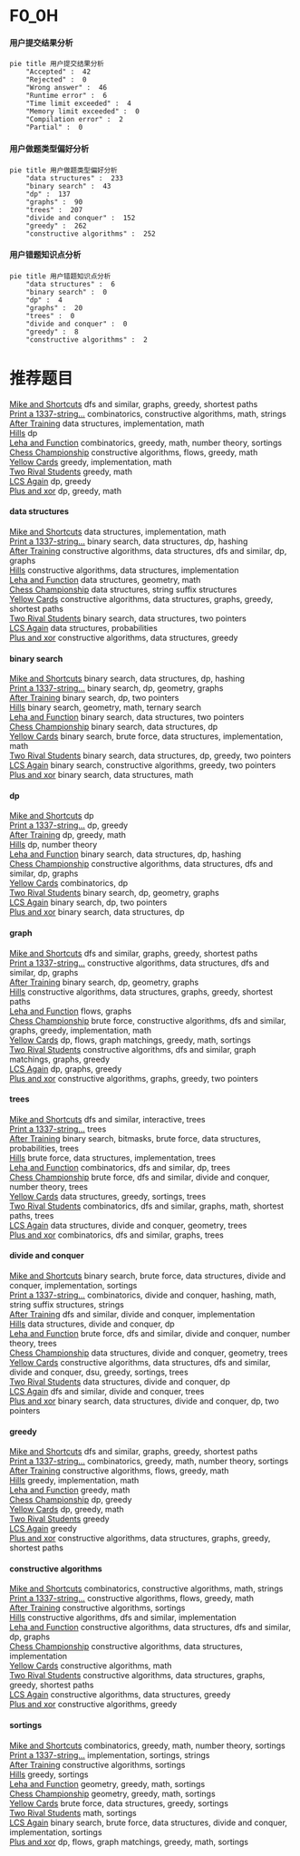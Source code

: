 # F0_0H
<!-- tabs:start -->
#### **用户提交结果分析**

```mermaid
pie title 用户提交结果分析
    "Accepted" :  42
    "Rejected" :  0
    "Wrong answer" :  46
    "Runtime error" :  6
    "Time limit exceeded" :  4
    "Memory limit exceeded" :  0
    "Compilation error" :  2
    "Partial" :  0
```
#### **用户做题类型偏好分析**

```mermaid
pie title 用户做题类型偏好分析
    "data structures" :  233
    "binary search" :  43
    "dp" :  137
    "graphs" :  90
    "trees" :  207
    "divide and conquer" :  152
    "greedy" :  262
    "constructive algorithms" :  252
```
#### **用户错题知识点分析**

```mermaid
pie title 用户错题知识点分析
    "data structures" :  6
    "binary search" :  0
    "dp" :  4
    "graphs" :  20
    "trees" :  0
    "divide and conquer" :  0
    "greedy" :  8
    "constructive algorithms" :  2
```
<!-- tabs:end -->
# 推荐题目
[Mike and Shortcuts](http://codeforces.com/problemset/problem/689/B)		dfs and similar,
                        graphs,
                        greedy,
                        shortest paths		  
[Print a 1337-string...](http://codeforces.com/problemset/problem/1202/D)		combinatorics,
                        constructive algorithms,
                        math,
                        strings		  
[After Training](http://codeforces.com/problemset/problem/195/B)		data structures,
                        implementation,
                        math		  
[Hills](http://codeforces.com/problemset/problem/1012/C)		dp		  
[Leha and Function](http://codeforces.com/problemset/problem/840/A)		combinatorics,
                        greedy,
                        math,
                        number theory,
                        sortings		  
[Chess Championship](http://codeforces.com/problemset/problem/736/E)		constructive algorithms,
                        flows,
                        greedy,
                        math		  
[Yellow Cards](http://codeforces.com/problemset/problem/1215/A)		greedy,
                        implementation,
                        math		  
[Two Rival Students](http://codeforces.com/problemset/problem/1257/A)		greedy,
                        math		  
[LCS Again](http://codeforces.com/problemset/problem/578/D)		dp,
                        greedy		  
[Plus and xor](http://codeforces.com/problemset/problem/76/D)		dp,
                        greedy,
                        math		  
<!-- tabs:start -->
#### **data structures**
[Mike and Shortcuts](http://codeforces.com/problemset/problem/195/B)		data structures,
                        implementation,
                        math		  
[Print a 1337-string...](http://codeforces.com/problemset/problem/650/D)		binary search,
                        data structures,
                        dp,
                        hashing		  
[After Training](http://codeforces.com/problemset/problem/840/B)		constructive algorithms,
                        data structures,
                        dfs and similar,
                        dp,
                        graphs		  
[Hills](http://codeforces.com/problemset/problem/570/C)		constructive algorithms,
                        data structures,
                        implementation		  
[Leha and Function](http://codeforces.com/problemset/problem/650/A)		data structures,
                        geometry,
                        math		  
[Chess Championship](http://codeforces.com/problemset/problem/741/E)		data structures,
                        string suffix structures		  
[Yellow Cards](http://codeforces.com/problemset/problem/525/D)		constructive algorithms,
                        data structures,
                        graphs,
                        greedy,
                        shortest paths		  
[Two Rival Students](http://codeforces.com/problemset/problem/1041/D)		binary search,
                        data structures,
                        two pointers		  
[LCS Again](http://codeforces.com/problemset/problem/840/D)		data structures,
                        probabilities		  
[Plus and xor](http://codeforces.com/problemset/problem/1506/D)		constructive algorithms,
                        data structures,
                        greedy		  
#### **binary search**
[Mike and Shortcuts](http://codeforces.com/problemset/problem/650/D)		binary search,
                        data structures,
                        dp,
                        hashing		  
[Print a 1337-string...](http://codeforces.com/problemset/problem/1366/F)		binary search,
                        dp,
                        geometry,
                        graphs		  
[After Training](http://codeforces.com/problemset/problem/180/E)		binary search,
                        dp,
                        two pointers		  
[Hills](http://codeforces.com/problemset/problem/1354/C1)		binary search,
                        geometry,
                        math,
                        ternary search		  
[Leha and Function](http://codeforces.com/problemset/problem/1041/D)		binary search,
                        data structures,
                        two pointers		  
[Chess Championship](http://codeforces.com/problemset/problem/1476/F)		binary search,
                        data structures,
                        dp		  
[Yellow Cards](http://codeforces.com/problemset/problem/776/C)		binary search,
                        brute force,
                        data structures,
                        implementation,
                        math		  
[Two Rival Students](http://codeforces.com/problemset/problem/1492/C)		binary search,
                        data structures,
                        dp,
                        greedy,
                        two pointers		  
[LCS Again](http://codeforces.com/problemset/problem/1463/D)		binary search,
                        constructive algorithms,
                        greedy,
                        two pointers		  
[Plus and xor](http://codeforces.com/problemset/problem/1490/G)		binary search,
                        data structures,
                        math		  
#### **dp**
[Mike and Shortcuts](http://codeforces.com/problemset/problem/1012/C)		dp		  
[Print a 1337-string...](http://codeforces.com/problemset/problem/578/D)		dp,
                        greedy		  
[After Training](http://codeforces.com/problemset/problem/76/D)		dp,
                        greedy,
                        math		  
[Hills](http://codeforces.com/problemset/problem/703/E)		dp,
                        number theory		  
[Leha and Function](http://codeforces.com/problemset/problem/650/D)		binary search,
                        data structures,
                        dp,
                        hashing		  
[Chess Championship](http://codeforces.com/problemset/problem/840/B)		constructive algorithms,
                        data structures,
                        dfs and similar,
                        dp,
                        graphs		  
[Yellow Cards](http://codeforces.com/problemset/problem/840/C)		combinatorics,
                        dp		  
[Two Rival Students](http://codeforces.com/problemset/problem/1366/F)		binary search,
                        dp,
                        geometry,
                        graphs		  
[LCS Again](http://codeforces.com/problemset/problem/180/E)		binary search,
                        dp,
                        two pointers		  
[Plus and xor](http://codeforces.com/problemset/problem/1476/F)		binary search,
                        data structures,
                        dp		  
#### **graph**
[Mike and Shortcuts](http://codeforces.com/problemset/problem/689/B)		dfs and similar,
                        graphs,
                        greedy,
                        shortest paths		  
[Print a 1337-string...](http://codeforces.com/problemset/problem/840/B)		constructive algorithms,
                        data structures,
                        dfs and similar,
                        dp,
                        graphs		  
[After Training](http://codeforces.com/problemset/problem/1366/F)		binary search,
                        dp,
                        geometry,
                        graphs		  
[Hills](http://codeforces.com/problemset/problem/525/D)		constructive algorithms,
                        data structures,
                        graphs,
                        greedy,
                        shortest paths		  
[Leha and Function](http://codeforces.com/problemset/problem/1383/F)		flows,
                        graphs		  
[Chess Championship](http://codeforces.com/problemset/problem/1487/C)		brute force,
                        constructive algorithms,
                        dfs and similar,
                        graphs,
                        greedy,
                        implementation,
                        math		  
[Yellow Cards](http://codeforces.com/problemset/problem/1437/C)		dp,
                        flows,
                        graph matchings,
                        greedy,
                        math,
                        sortings		  
[Two Rival Students](http://codeforces.com/problemset/problem/1470/D)		constructive algorithms,
                        dfs and similar,
                        graph matchings,
                        graphs,
                        greedy		  
[LCS Again](http://codeforces.com/problemset/problem/1476/C)		dp,
                        graphs,
                        greedy		  
[Plus and xor](http://codeforces.com/problemset/problem/1304/D)		constructive algorithms,
                        graphs,
                        greedy,
                        two pointers		  
#### **trees**
[Mike and Shortcuts](https://codeforces.com/contest/1074/problem/B)		dfs and similar,
                        interactive,
                        trees		  
[Print a 1337-string...](http://codeforces.com/problemset/problem/840/E)		trees		  
[After Training](http://codeforces.com/problemset/problem/1479/D)		binary search,
                        bitmasks,
                        brute force,
                        data structures,
                        probabilities,
                        trees		  
[Hills](http://codeforces.com/problemset/problem/1511/C)		brute force,
                        data structures,
                        implementation,
                        trees		  
[Leha and Function](http://codeforces.com/problemset/problem/1499/F)		combinatorics,
                        dfs and similar,
                        dp,
                        trees		  
[Chess Championship](http://codeforces.com/problemset/problem/1491/E)		brute force,
                        dfs and similar,
                        divide and conquer,
                        number theory,
                        trees		  
[Yellow Cards](http://codeforces.com/problemset/problem/1466/D)		data structures,
                        greedy,
                        sortings,
                        trees		  
[Two Rival Students](http://codeforces.com/problemset/problem/1495/D)		combinatorics,
                        dfs and similar,
                        graphs,
                        math,
                        shortest paths,
                        trees		  
[LCS Again](http://codeforces.com/problemset/problem/1303/G)		data structures,
                        divide and conquer,
                        geometry,
                        trees		  
[Plus and xor](http://codeforces.com/problemset/problem/1454/E)		combinatorics,
                        dfs and similar,
                        graphs,
                        trees		  
#### **divide and conquer**
[Mike and Shortcuts](http://codeforces.com/problemset/problem/1461/D)		binary search,
                        brute force,
                        data structures,
                        divide and conquer,
                        implementation,
                        sortings		  
[Print a 1337-string...](http://codeforces.com/problemset/problem/1466/G)		combinatorics,
                        divide and conquer,
                        hashing,
                        math,
                        string suffix structures,
                        strings		  
[After Training](http://codeforces.com/problemset/problem/1490/D)		dfs and similar,
                        divide and conquer,
                        implementation		  
[Hills](https://codeforces.com/contest/1483/problem/C)		data structures,
                        divide and conquer,
                        dp		  
[Leha and Function](http://codeforces.com/problemset/problem/1491/E)		brute force,
                        dfs and similar,
                        divide and conquer,
                        number theory,
                        trees		  
[Chess Championship](http://codeforces.com/problemset/problem/1303/G)		data structures,
                        divide and conquer,
                        geometry,
                        trees		  
[Yellow Cards](http://codeforces.com/problemset/problem/1494/D)		constructive algorithms,
                        data structures,
                        dfs and similar,
                        divide and conquer,
                        dsu,
                        greedy,
                        sortings,
                        trees		  
[Two Rival Students](http://codeforces.com/problemset/problem/1482/E)		data structures,
                        divide and conquer,
                        dp		  
[LCS Again](http://codeforces.com/problemset/problem/566/C)		dfs and similar,
                        divide and conquer,
                        trees		  
[Plus and xor](http://codeforces.com/problemset/problem/1428/F)		binary search,
                        data structures,
                        divide and conquer,
                        dp,
                        two pointers		  
#### **greedy**
[Mike and Shortcuts](http://codeforces.com/problemset/problem/689/B)		dfs and similar,
                        graphs,
                        greedy,
                        shortest paths		  
[Print a 1337-string...](http://codeforces.com/problemset/problem/840/A)		combinatorics,
                        greedy,
                        math,
                        number theory,
                        sortings		  
[After Training](http://codeforces.com/problemset/problem/736/E)		constructive algorithms,
                        flows,
                        greedy,
                        math		  
[Hills](http://codeforces.com/problemset/problem/1215/A)		greedy,
                        implementation,
                        math		  
[Leha and Function](http://codeforces.com/problemset/problem/1257/A)		greedy,
                        math		  
[Chess Championship](http://codeforces.com/problemset/problem/578/D)		dp,
                        greedy		  
[Yellow Cards](http://codeforces.com/problemset/problem/76/D)		dp,
                        greedy,
                        math		  
[Two Rival Students](http://codeforces.com/problemset/problem/226/B)		greedy		  
[LCS Again](http://codeforces.com/problemset/problem/1000/B)		greedy		  
[Plus and xor](http://codeforces.com/problemset/problem/525/D)		constructive algorithms,
                        data structures,
                        graphs,
                        greedy,
                        shortest paths		  
#### **constructive algorithms**
[Mike and Shortcuts](http://codeforces.com/problemset/problem/1202/D)		combinatorics,
                        constructive algorithms,
                        math,
                        strings		  
[Print a 1337-string...](http://codeforces.com/problemset/problem/736/E)		constructive algorithms,
                        flows,
                        greedy,
                        math		  
[After Training](http://codeforces.com/problemset/problem/1136/C)		constructive algorithms,
                        sortings		  
[Hills](http://codeforces.com/problemset/problem/316/F3)		constructive algorithms,
                        dfs and similar,
                        implementation		  
[Leha and Function](http://codeforces.com/problemset/problem/840/B)		constructive algorithms,
                        data structures,
                        dfs and similar,
                        dp,
                        graphs		  
[Chess Championship](http://codeforces.com/problemset/problem/570/C)		constructive algorithms,
                        data structures,
                        implementation		  
[Yellow Cards](http://codeforces.com/problemset/problem/1450/C2)		constructive algorithms,
                        math		  
[Two Rival Students](http://codeforces.com/problemset/problem/525/D)		constructive algorithms,
                        data structures,
                        graphs,
                        greedy,
                        shortest paths		  
[LCS Again](http://codeforces.com/problemset/problem/1506/D)		constructive algorithms,
                        data structures,
                        greedy		  
[Plus and xor](http://codeforces.com/problemset/problem/1493/A)		constructive algorithms,
                        greedy		  
#### **sortings**
[Mike and Shortcuts](http://codeforces.com/problemset/problem/840/A)		combinatorics,
                        greedy,
                        math,
                        number theory,
                        sortings		  
[Print a 1337-string...](http://codeforces.com/problemset/problem/1155/A)		implementation,
                        sortings,
                        strings		  
[After Training](http://codeforces.com/problemset/problem/1136/C)		constructive algorithms,
                        sortings		  
[Hills](http://codeforces.com/problemset/problem/1296/D)		greedy,
                        sortings		  
[Leha and Function](https://codeforces.com/contest/1496/problem/C)		geometry,
                        greedy,
                        math,
                        sortings		  
[Chess Championship](http://codeforces.com/problemset/problem/1495/A)		geometry,
                        greedy,
                        math,
                        sortings		  
[Yellow Cards](http://codeforces.com/problemset/problem/1497/A)		brute force,
                        data structures,
                        greedy,
                        sortings		  
[Two Rival Students](http://codeforces.com/problemset/problem/1427/A)		math,
                        sortings		  
[LCS Again](http://codeforces.com/problemset/problem/1461/D)		binary search,
                        brute force,
                        data structures,
                        divide and conquer,
                        implementation,
                        sortings		  
[Plus and xor](http://codeforces.com/problemset/problem/1437/C)		dp,
                        flows,
                        graph matchings,
                        greedy,
                        math,
                        sortings		  
<!-- tabs:end -->
